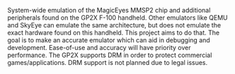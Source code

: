 System-wide emulation of the MagicEyes MMSP2 chip and additional peripherals found on the GP2X F-100 handheld. Other emulators like QEMU and SkyEye can emulate the same architecture, but does not emulate the exact hardware found on this handheld. This project aims to do that.
The goal is to make an accurate emulator which can aid in debugging and development. Ease-of-use and accuracy will have priority over performance.
The GP2X supports DRM in order to protect commercial games/applications. DRM support is not planned due to legal issues.